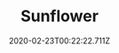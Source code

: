 ---
templateKey: blog-post
featuredpost: false
date: 2020-02-23T00:22:22.711Z
title: Sunflower
description: A common misconception is that the flower turns so its always facing the sun
type: flower
sellPrice: 80
energy: 45
health: 20
featuredimage: /img/Sunflower.png
tags:
  - summer
  - fall
  - edible
  - flower
  - Oil
  - Dye Bundle
  - Haley
  - honey
---